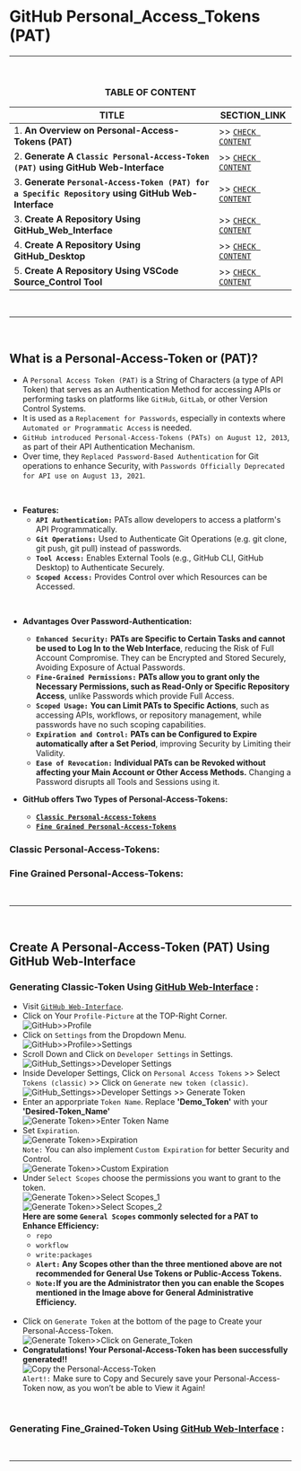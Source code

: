 # GitHub Personal_Access_Tokens (PAT)
---
<br>
<div align="center">
 
### TABLE OF CONTENT
 
| TITLE                                                                                                          | SECTION_LINK                                                                                  |
|----------------------------------------------------------------------------------------------------------------|-----------------------------------------------------------------------------------------------|
| 1.  **An Overview on Personal-Access-Tokens (PAT)**                                                            | >> [` CHECK CONTENT `](#what-is-a-personal-access-token-or-pat)                               |
| 2.  **Generate A `Classic Personal-Access-Token (PAT)` using GitHub Web-Interface**                            | >> [` CHECK CONTENT `](#generating-classic-token-using-github-web-interface-)                 |
| 3.  **Generate `Personal-Access-Token (PAT) for a Specific Repository` using GitHub Web-Interface**            | >> [` CHECK CONTENT `](#generating-fine_grained-token-using-github-web-interface-)            |
| 3.  **Create A Repository Using GitHub_Web_Interface**                                                         | >> [` CHECK CONTENT `](#repository-initialization--using-github_website--recommended)         |
| 4.  **Create A Repository Using GitHub_Desktop**                                                               | >> [` CHECK CONTENT `](#repository-initialization--using-github_desktop-)                     |
| 5.  **Create A Repository Using VSCode Source_Control Tool**                                                   | >> [` CHECK CONTENT `](#repository-initialization--using-vscode-source-control-)              |
</div>
<br>

---
<br>

## What is a Personal-Access-Token or (PAT)?
  - A `Personal Access Token (PAT)` is a String of Characters (a type of API Token) that serves as an Authentication Method for accessing APIs or performing tasks on platforms like `GitHub`, `GitLab`, or other Version Control Systems.
  - It is used as a `Replacement for Passwords`, especially in contexts where `Automated or Programmatic Access` is needed.
  - `GitHub introduced Personal-Access-Tokens (PATs) on August 12, 2013`, as part of their API Authentication Mechanism.
  - Over time, they `Replaced Password-Based Authentication` for Git operations to enhance Security, with `Passwords Officially Deprecated for API use on August 13, 2021`.
  <br>
  
  - **Features:**
    - **`API Authentication:`** PATs allow developers to access a platform's API Programmatically.
    - **`Git Operations:`** Used to Authenticate Git Operations (e.g. git clone, git push, git pull) instead of passwords.
    - **`Tool Access:`** Enables External Tools (e.g., GitHub CLI, GitHub Desktop) to Authenticate Securely.
    - **`Scoped Access:`** Provides Control over which Resources can be Accessed.
  <br>
  
  - **Advantages Over Password-Authentication:**
    - **`Enhanced Security:`** **PATs are Specific to Certain Tasks and cannot be used to Log In to the Web Interface**, reducing the Risk of Full Account Compromise. They can be Encrypted and Stored Securely, Avoiding Exposure of Actual Passwords.
    - **`Fine-Grained Permissions:`** **PATs allow you to grant only the Necessary Permissions, such as Read-Only or Specific Repository Access**, unlike Passwords which provide Full Access.
    - **`Scoped Usage:`** **You can Limit PATs to Specific Actions**, such as accessing APIs, workflows, or repository management, while passwords have no such scoping capabilities.
    - **`Expiration and Control:`** **PATs can be Configured to Expire automatically after a Set Period**, improving Security by Limiting their Validity.
    - **`Ease of Revocation:`** **Individual PATs can be Revoked without affecting your Main Account or Other Access Methods.** Changing a Password disrupts all Tools and Sessions using it.

  - **GitHub offers Two Types of Personal-Access-Tokens:**
    - [**`Classic Personal-Access-Tokens`**](#classic-personal-access-tokens)
    - [**`Fine Grained Personal-Access-Tokens`**](#fine-grained-personal-access-tokens)

### Classic Personal-Access-Tokens:
### Fine Grained Personal-Access-Tokens:

<br>

---
<br>

## Create A Personal-Access-Token (PAT) Using GitHub Web-Interface
### Generating Classic-Token Using [GitHub Web-Interface](https://github.com/) :
  - Visit [`GitHub Web-Interface`](https://github.com/).
  - Click on Your `Profile-Picture` at the TOP-Right Corner.<br>
    ![GitHub>>Profile](https://github.com/user-attachments/assets/57ba16d4-2286-45a1-9d53-4a223377bbe9)
    <br>
  - Click on `Settings` from the Dropdown Menu.<br>
    ![GitHub>>Profile>>Settings](https://github.com/user-attachments/assets/e60f269c-8c02-474f-aedc-dc1581f6753c)
    <br>
  - Scroll Down and Click on `Developer Settings` in Settings.<br>
    ![GitHub_Settings>>Developer Settings](https://github.com/user-attachments/assets/2aca4a9d-ef6d-4cb2-b627-2ee2a441e02f)
    <br>
  - Inside Developer Settings, Click on `Personal Access Tokens` >> Select `Tokens (classic)` >> Click on `Generate new token (classic)`.<br>
    ![GitHub_Settings>>Developer Settings >> Generate Token](https://github.com/user-attachments/assets/09e38ff2-b223-4e78-a786-2a6a58f6982b)
    <br>
  - Enter an apporpriate `Token Name`. Replace **'Demo_Token'** with your **'Desired-Token_Name'**<br>
    ![Generate Token>>Enter Token Name](https://github.com/user-attachments/assets/b35e45f6-bcab-4f22-b45c-5d220c374e75)
    <br>
  - Set `Expiration`.<br>
    ![Generate Token>>Expiration](https://github.com/user-attachments/assets/21827c5f-a5cb-4446-80a2-8f04ccfdec06)
    <br>
    `Note:` You can also implement `Custom Expiration` for better Security and Control.<br>
    ![Generate Token>>Custom Expiration](https://github.com/user-attachments/assets/20d2ac36-b579-457d-be6b-562dd1e510dc)
    <br>
  - Under `Select Scopes` choose the permissions you want to grant to the token.<br>
    ![Generate Token>>Select Scopes_1](https://github.com/user-attachments/assets/7ae20ab8-1709-4f47-9df3-afad2eef295c)
    <br>
    ![Generate Token>>Select Scopes_2](https://github.com/user-attachments/assets/aec8d8ca-a996-4b26-bc3f-46d9eca3800e)
    <br>
    **Here are some `General Scopes` commonly selected for a PAT to Enhance Efficiency:**
    - `repo`
    - `workflow`
    - `write:packages`
    - **`Alert:` Any Scopes other than the three mentioned above are not recommended for General Use Tokens or Public-Access Tokens.**
    - **`Note:`If you are the Administrator then you can enable the Scopes mentioned in the Image above for General Administrative Efficiency.**
    <br>
  - Click on `Generate Token` at the bottom of the page to Create your Personal-Access-Token.<br>
    ![Generate Token>>Click on Generate_Token](https://github.com/user-attachments/assets/491d6f18-68cb-4171-8f94-016f43f77b93)
    <br>
  - **Congratulations! Your Personal-Access-Token has been successfully generated!!**<br>
    ![Copy the Personal-Access-Token](https://github.com/user-attachments/assets/98324cb9-9ef6-4aa9-b4e2-153bfad9c805)
    <br>
    `Alert!:` Make sure to Copy and Securely save your Personal-Access-Token now, as you won’t be able to View it Again!
<br>

### Generating Fine_Grained-Token Using [GitHub Web-Interface](https://github.com/) :

<br>

---
<br>
